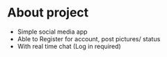 # About project
- Simple social media app
- Able to Register for account, post pictures/ status
- With real time chat (Log in required)
